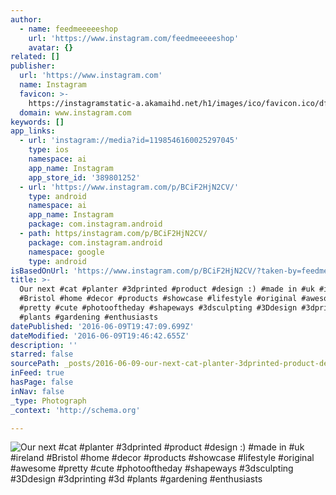 ```yaml
---
author:
  - name: feedmeeeeeshop
    url: 'https://www.instagram.com/feedmeeeeeshop'
    avatar: {}
related: []
publisher:
  url: 'https://www.instagram.com'
  name: Instagram
  favicon: >-
    https://instagramstatic-a.akamaihd.net/h1/images/ico/favicon.ico/dfa85bb1fd63.ico
  domain: www.instagram.com
keywords: []
app_links:
  - url: 'instagram://media?id=1198546160025297045'
    type: ios
    namespace: ai
    app_name: Instagram
    app_store_id: '389801252'
  - url: 'https://www.instagram.com/p/BCiF2HjN2CV/'
    type: android
    namespace: ai
    app_name: Instagram
    package: com.instagram.android
  - path: https/instagram.com/p/BCiF2HjN2CV/
    package: com.instagram.android
    namespace: google
    type: android
isBasedOnUrl: 'https://www.instagram.com/p/BCiF2HjN2CV/?taken-by=feedmeeeeeshop'
title: >-
  Our next #cat #planter #3dprinted #product #design :) #made in #uk #ireland
  #Bristol #home #decor #products #showcase #lifestyle #original #awesome
  #pretty #cute #photooftheday #shapeways #3dsculpting #3Ddesign #3dprinting #3d
  #plants #gardening #enthusiasts
datePublished: '2016-06-09T19:47:09.699Z'
dateModified: '2016-06-09T19:46:42.655Z'
description: ''
starred: false
sourcePath: _posts/2016-06-09-our-next-cat-planter-3dprinted-product-design-made.md
inFeed: true
hasPage: false
inNav: false
_type: Photograph
_context: 'http://schema.org'

---
```

![Our next #cat #planter #3dprinted #product #design :) #made in #uk #ireland #Bristol #home #decor #products #showcase #lifestyle #original #awesome #pretty #cute #photooftheday #shapeways #3dsculpting #3Ddesign #3dprinting #3d #plants #gardening #enthusiasts](https://scontent.cdninstagram.com/t51.2885-15/s640x640/sh0.08/e35/11252284_1821190601441806_2109758818_n.jpg?ig_cache_key=MTE5ODU0NjE2MDAyNTI5NzA0NQ%3D%3D.2)